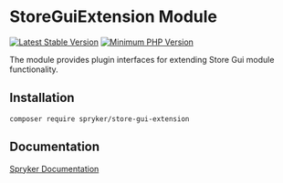 # StoreGuiExtension Module
[![Latest Stable Version](https://poser.pugx.org/spryker/store-gui-extension/v/stable.svg)](https://packagist.org/packages/spryker/store-gui-extension)
[![Minimum PHP Version](https://img.shields.io/badge/php-%3E%3D%208.1-8892BF.svg)](https://php.net/)

The module provides plugin interfaces for extending Store Gui module functionality.

## Installation

```
composer require spryker/store-gui-extension
```

## Documentation

[Spryker Documentation](https://docs.spryker.com)
